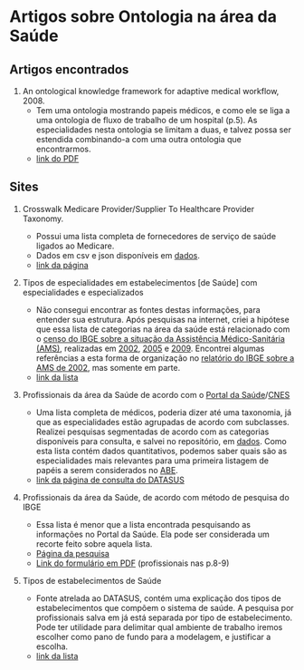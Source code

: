 # Artigos sobre Ontologia na área da Saúde

## Artigos encontrados

1. An ontological knowledge framework for adaptive medical workflow, 2008.
   - Tem uma ontologia mostrando papeis médicos, e como ele se liga a uma ontologia de fluxo de trabalho de um hospital (p.5). As especialidades nesta ontologia se limitam a duas, e talvez possa ser estendida combinando-a com uma outra ontologia que encontrarmos.
   - [link do PDF](https://www.sciencedirect.com/science/article/pii/S1532046408000658)

## Sites

1. Crosswalk Medicare Provider/Supplier To Healthcare Provider Taxonomy.
   - Possui uma lista completa de fornecedores de serviço de saúde ligados ao Medicare.
   - Dados em csv e json disponíveis em [dados](/dados).
   - [link da página](https://data.cms.gov/Medicare-Enrollment/CROSSWALK-MEDICARE-PROVIDER-SUPPLIER-to-HEALTHCARE/j75i-rw8y)

2. Tipos de especialidades em estabelecimentos [de Saúde] com especialidades e especializados
   - Não consegui encontrar as fontes destas informações, para entender sua estrutura. Após pesquisas na internet, criei a hipótese que essa lista de categorias na área da saúde está relacionado com o [censo do IBGE sobre a situação da Assistência Médico-Sanitária (AMS)](https://www.ibge.gov.br/estatisticas-novoportal/sociais/saude/9067-pesquisa-de-assistencia-medico-sanitaria.html?=&t=o-que-e), realizadas em [2002](https://ww2.ibge.gov.br/home/estatistica/populacao/condicaodevida/ams/default.shtm), [2005](https://ww2.ibge.gov.br/home/estatistica/populacao/condicaodevida/ams/2005/default.shtm) e [2009](https://ww2.ibge.gov.br/home/estatistica/populacao/condicaodevida/ams/2009/default.shtm). Encontrei algumas referências a esta forma de organização no [relatório do IBGE sobre a AMS de 2002](https://biblioteca.ibge.gov.br/pt/biblioteca-catalogo?view=detalhes&id=21405), mas somente em parte.
   - [link da lista](http://tabnet.datasus.gov.br/cgi/ams/webhelp/tipos_de_especialidades.htm)

3. Profissionais da área da Saúde de acordo com o [Portal da Saúde]/[CNES]
   - Uma lista completa de médicos, poderia dizer até uma taxonomia, já que as especialidades estão agrupadas de acordo com subclasses. Realizei pesquisas segmentadas de acordo com as categorias disponíveis para consulta, e salvei no repositório, em [dados](/dados/consulta-DATASUS_CNES-2019). Como esta lista contém dados quantitativos, podemos saber quais são as especialidades mais relevantes para uma primeira listagem de papéis a serem considerados no [ABE].
   - [link da página de consulta do DATASUS](http://tabnet.datasus.gov.br/cgi/deftohtm.exe?cnes/cnv/prid02br.def)

4. Profissionais da área da Saúde, de acordo com método de pesquisa do IBGE
   - Essa lista é menor que a lista encontrada pesquisando as informações no Portal da Saúde. Ela pode ser considerada um recorte feito sobre aquela lista.
   - [Página da pesquisa](https://metadados.ibge.gov.br/consulta/estatisticos/operacoes-estatisticas/AM)
   - [Link do formulário em PDF](http://biblioteca.ibge.gov.br/visualizacao/instrumentos_de_coleta/doc2382.pdf) (profissionais nas p.8-9)

5. Tipos de estabelecimentos de Saúde
   - Fonte atrelada ao DATASUS, contém uma explicação dos tipos de estabelecimentos que compõem o sistema de saúde. A pesquisa por profissionais salva em já está separada por tipo de estabelecimento. Pode ter utilidade para delimitar qual ambiente de trabalho iremos escolher como pano de fundo para a modelagem, e justificar a escolha.
   - [link da lista](http://tabnet.datasus.gov.br/cgi/cnes/tipo_estabelecimento.htm)

[Portal da Saúde]: http://www2.datasus.gov.br/DATASUS/index.php?area=0204&id=11673
[ABE]: siglas.md#ABE
[CNES]: https://wiki.saude.gov.br/cnes/index.php/P%C3%A1gina_principal